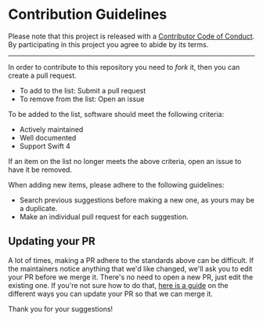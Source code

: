 # Contribution Guidelines

Please note that this project is released with a
[Contributor Code of Conduct](code-of-conduct.md). By participating in this
project you agree to abide by its terms.

---
In order to contribute to this repository you need to *fork* it, then you can create a pull request.


- To add to the list: Submit a pull request
- To remove from the list: Open an issue

To be added to the list, software should meet the following criteria:

- Actively maintained
- Well documented
- Support Swift 4

If an item on the list no longer meets the above criteria, open an issue to have it be removed.

When adding new items, please adhere to the following guidelines:

- Search previous suggestions before making a new one, as yours may be a duplicate.
- Make an individual pull request for each suggestion.

## Updating your PR

A lot of times, making a PR adhere to the standards above can be difficult.
If the maintainers notice anything that we'd like changed, we'll ask you to
edit your PR before we merge it. There's no need to open a new PR, just edit
the existing one. If you're not sure how to do that,
[here is a guide](https://github.com/RichardLitt/docs/blob/master/amending-a-commit-guide.md)
on the different ways you can update your PR so that we can merge it.

Thank you for your suggestions!
